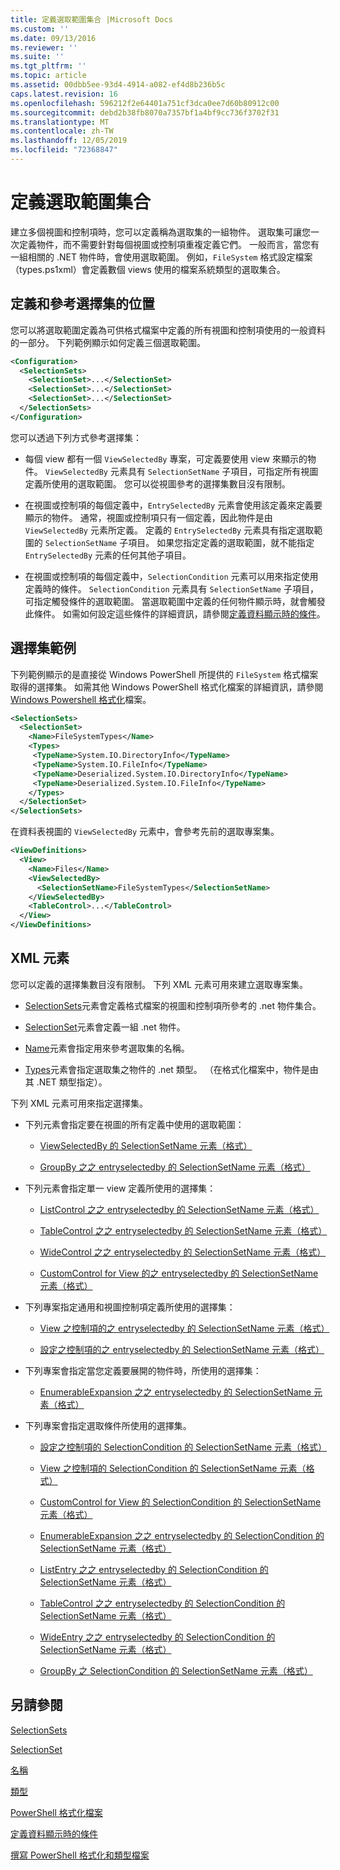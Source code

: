 ```yaml
---
title: 定義選取範圍集合 |Microsoft Docs
ms.custom: ''
ms.date: 09/13/2016
ms.reviewer: ''
ms.suite: ''
ms.tgt_pltfrm: ''
ms.topic: article
ms.assetid: 00dbb5ee-93d4-4914-a082-ef4d8b236b5c
caps.latest.revision: 16
ms.openlocfilehash: 596212f2e64401a751cf3dca0ee7d60b80912c00
ms.sourcegitcommit: debd2b38fb8070a7357bf1a4bf9cc736f3702f31
ms.translationtype: MT
ms.contentlocale: zh-TW
ms.lasthandoff: 12/05/2019
ms.locfileid: "72368847"
---
```

# <a name="defining-selection-sets"></a>定義選取範圍集合

建立多個視圖和控制項時，您可以定義稱為選取集的一組物件。 選取集可讓您一次定義物件，而不需要針對每個視圖或控制項重複定義它們。 一般而言，當您有一組相關的 .NET 物件時，會使用選取範圍。 例如，`FileSystem` 格式設定檔案（types.ps1xml）會定義數個 views 使用的檔案系統類型的選取集合。

## <a name="where-selection-sets-are-defined-and-referenced"></a>定義和參考選擇集的位置

您可以將選取範圍定義為可供格式檔案中定義的所有視圖和控制項使用的一般資料的一部分。 下列範例顯示如何定義三個選取範圍。

```xml
<Configuration>
  <SelectionSets>
    <SelectionSet>...</SelectionSet>
    <SelectionSet>...</SelectionSet>
    <SelectionSet>...</SelectionSet>
  </SelectionSets>
</Configuration>
```

您可以透過下列方式參考選擇集：

- 每個 view 都有一個 `ViewSelectedBy` 專案，可定義要使用 view 來顯示的物件。 `ViewSelectedBy` 元素具有 `SelectionSetName` 子項目，可指定所有視圖定義所使用的選取範圍。 您可以從視圖參考的選擇集數目沒有限制。

- 在視圖或控制項的每個定義中，`EntrySelectedBy` 元素會使用該定義來定義要顯示的物件。 通常，視圖或控制項只有一個定義，因此物件是由 `ViewSelectedBy` 元素所定義。 定義的 `EntrySelectedBy` 元素具有指定選取範圍的 `SelectionSetName` 子項目。 如果您指定定義的選取範圍，就不能指定 `EntrySelectedBy` 元素的任何其他子項目。

- 在視圖或控制項的每個定義中，`SelectionCondition` 元素可以用來指定使用定義時的條件。 `SelectionCondition` 元素具有 `SelectionSetName` 子項目，可指定觸發條件的選取範圍。 當選取範圍中定義的任何物件顯示時，就會觸發此條件。 如需如何設定這些條件的詳細資訊，請參閱[定義資料顯示時的條件](./defining-conditions-for-displaying-data.md)。

## <a name="selection-set-example"></a>選擇集範例

下列範例顯示的是直接從 Windows PowerShell 所提供的 `FileSystem` 格式檔案取得的選擇集。 如需其他 Windows PowerShell 格式化檔案的詳細資訊，請參閱[Windows Powershell 格式化](./powershell-formatting-files.md)檔案。

```xml
<SelectionSets>
  <SelectionSet>
    <Name>FileSystemTypes</Name>
    <Types>
     <TypeName>System.IO.DirectoryInfo</TypeName>
     <TypeName>System.IO.FileInfo</TypeName>
     <TypeName>Deserialized.System.IO.DirectoryInfo</TypeName>
     <TypeName>Deserialized.System.IO.FileInfo</TypeName>
    </Types>
  </SelectionSet>
</SelectionSets>
```

在資料表視圖的 `ViewSelectedBy` 元素中，會參考先前的選取專案集。

```xml
<ViewDefinitions>
  <View>
    <Name>Files</Name>
    <ViewSelectedBy>
      <SelectionSetName>FileSystemTypes</SelectionSetName>
    </ViewSelectedBy>
    <TableControl>...</TableControl>
  </View>
</ViewDefinitions>

```

## <a name="xml-elements"></a>XML 元素

 您可以定義的選擇集數目沒有限制。 下列 XML 元素可用來建立選取專案集。

- [SelectionSets](./selectionsets-element-format.md)元素會定義格式檔案的視圖和控制項所參考的 .net 物件集合。

- [SelectionSet](./selectionset-element-format.md)元素會定義一組 .net 物件。

- [Name](./name-element-for-selectionset-format.md)元素會指定用來參考選取集的名稱。

- [Types](./types-element-for-selectionset-format.md)元素會指定選取集之物件的 .net 類型。 （在格式化檔案中，物件是由其 .NET 類型指定）。

 下列 XML 元素可用來指定選擇集。

- 下列元素會指定要在視圖的所有定義中使用的選取範圍：

    - [ViewSelectedBy 的 SelectionSetName 元素（格式）](./selectionsetname-element-for-viewselectedby-format.md)

    - [GroupBy 之之 entryselectedby 的 SelectionSetName 元素（格式）](./selectionsetname-element-for-entryselectedby-for-groupby-format.md)

- 下列元素會指定單一 view 定義所使用的選擇集：

    - [ListControl 之之 entryselectedby 的 SelectionSetName 元素（格式）](./selectionsetname-element-for-entryselectedby-for-listcontrol-format.md)

    - [TableControl 之之 entryselectedby 的 SelectionSetName 元素（格式）](./selectionsetname-element-for-entryselectedby-for-tablecontrol-format.md)

    - [WideControl 之之 entryselectedby 的 SelectionSetName 元素（格式）](./selectionsetname-element-for-entryselectedby-for-widecontrol-format.md)

    - [CustomControl for View 的之 entryselectedby 的 SelectionSetName 元素（格式）](./selectionsetname-element-for-entryselectedby-for-customcontrol-for-view-format.md)

- 下列專案指定通用和視圖控制項定義所使用的選擇集：

    - [View 之控制項的之 entryselectedby 的 SelectionSetName 元素（格式）](./selectionsetname-element-for-entryselectedby-for-controls-for-view-format.md)

    - [設定之控制項的之 entryselectedby 的 SelectionSetName 元素（格式）](./selectionsetname-element-for-entryselectedby-for-controls-for-configuration-format.md)

- 下列專案會指定當您定義要展開的物件時，所使用的選擇集：

    - [EnumerableExpansion 之之 entryselectedby 的 SelectionSetName 元素（格式）](./selectionsetname-element-for-entryselectedby-for-enumerableexpansion-format.md)

- 下列專案會指定選取條件所使用的選擇集。

    - [設定之控制項的 SelectionCondition 的 SelectionSetName 元素（格式）](./selectionsetname-element-for-selectioncondition-for-controls-for-configuration-format.md)

    - [View 之控制項的 SelectionCondition 的 SelectionSetName 元素（格式）](./selectionsetname-element-for-selectioncondition-for-controls-for-view-format.md)

    - [CustomControl for View 的 SelectionCondition 的 SelectionSetName 元素（格式）](./selectionsetname-element-for-selectioncondition-for-customcontrol-for-view-format.md)

    - [EnumerableExpansion 之之 entryselectedby 的 SelectionCondition 的 SelectionSetName 元素（格式）](./selectionsetname-element-for-selectioncondition-for-entryselectedby-for-enumerableexpansion-format.md)

    - [ListEntry 之之 entryselectedby 的 SelectionCondition 的 SelectionSetName 元素（格式）](./selectionsetname-element-for-selectioncondition-for-entryselectedby-for-listentry-format.md)

    - [TableControl 之之 entryselectedby 的 SelectionCondition 的 SelectionSetName 元素（格式）](./selectionsetname-element-for-selectioncondition-for-entryselectedby-for-tablecontrol-format.md)

    - [WideEntry 之之 entryselectedby 的 SelectionCondition 的 SelectionSetName 元素（格式）](./selectionsetname-element-for-selectioncondition-for-entryselectedby-for-wideentry-format.md)

    - [GroupBy 之 SelectionCondition 的 SelectionSetName 元素（格式）](./selectionsetname-element-for-selectioncondition-for-groupby-format.md)

## <a name="see-also"></a>另請參閱

[SelectionSets](./selectionsets-element-format.md)

[SelectionSet](./selectionset-element-format.md)

[名稱](./name-element-for-selectionset-format.md)

[類型](./types-element-for-selectionset-format.md)

[PowerShell 格式化檔案](./powershell-formatting-files.md)

[定義資料顯示時的條件](./defining-conditions-for-displaying-data.md)

[撰寫 PowerShell 格式化和類型檔案](./writing-a-powershell-formatting-file.md)
